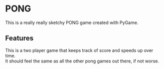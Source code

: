 # PONG
This is a really really sketchy PONG game created with PyGame.
## Features
This is a two player game that keeps track of score and speeds up over time.\
It should feel the same as all the other pong games out there, if not worse.
